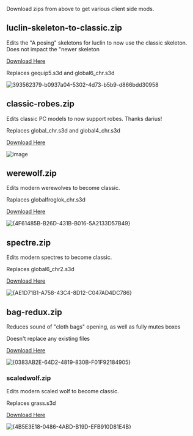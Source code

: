 Download zips from above to get various client side mods.

## luclin-skeleton-to-classic.zip
Edits the "A posing" skeletons for luclin to now use the classic skeleton. Does not impact the "newer skeleton

[Download Here](https://github.com/xackery/clientmods/raw/refs/heads/main/luclin-skeleton-to-classic.zip)

Replaces gequip5.s3d and global6_chr.s3d

![393562379-b0937a04-5302-4d73-b5b9-d866bdd30958](https://github.com/user-attachments/assets/30e3c537-0481-46e3-ba22-0314f0d59f79)

## classic-robes.zip
Edits classic PC models to now support robes. Thanks darius!

Replaces global_chr.s3d and global4_chr.s3d

[Download Here](https://github.com/xackery/clientmods/raw/refs/heads/main/classic-robes.zip)

![image](https://github.com/user-attachments/assets/e865325e-ae34-4cb2-9bea-c292e3591158)

## werewolf.zip

Edits modern werewolves to become classic.

Raplaces globalfroglok_chr.s3d

[Download Here](https://github.com/xackery/clientmods/raw/refs/heads/main/werewolf.zip)

![{4F61485B-B26D-431B-B016-5A2133D57B49}](https://github.com/user-attachments/assets/8d39f69e-676a-4c77-92e4-5ccce13131ad)

## spectre.zip

Edits modern spectres to become classic.

Replaces global6_chr2.s3d

[Download Here](https://github.com/xackery/clientmods/blob/main/spectre.zip)

![{AE1D71B1-A758-43C4-8D12-C047AD4DC786}](https://github.com/user-attachments/assets/751ecd97-b530-42ac-b191-34ca2a67bd15)

## bag-redux.zip

Reduces sound of "cloth bags" opening, as well as fully mutes boxes

Doesn't replace any existing files

[Download Here](https://github.com/xackery/clientmods/raw/refs/heads/main/bag-redux.zip)

![{0383AB2E-64D2-4819-830B-F01F92184905}](https://github.com/user-attachments/assets/6ec1f10b-0c8f-4aa0-a3b9-712e19101b70)


### scaledwolf.zip

Edits modern scaled wolf to become classic.

Replaces grass.s3d

[Download Here](https://github.com/xackery/clientmods/raw/refs/heads/main/scaledwolf.zip)

![{4B5E3E18-0486-4ABD-B19D-EFB910D81E4B}](https://github.com/user-attachments/assets/276e5fec-dd45-4f3c-a80d-b333efa132e0)


    
